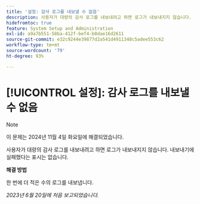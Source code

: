 ```yaml
---
title: '설정: 감사 로그를 내보낼 수 없음'
description: 사용자가 대량의 감사 로그를 내보내려고 하면 로그가 내보내지지 않습니다. 내보내기에 실패했다는 표시는 없습니다.
hidefromtoc: true
feature: System Setup and Administration
exl-id: a9a7b551-58ba-412f-bef4-b0dae16d2611
source-git-commit: e32c9244e39877d2a541d4911348c5adee553c62
workflow-type: tm+mt
source-wordcount: '79'
ht-degree: 93%

---
```


# [!UICONTROL 설정]: 감사 로그를 내보낼 수 없음

>[!NOTE]
>
>이 문제는 2024년 11월 4일 화요일에 해결되었습니다.

사용자가 대량의 감사 로그를 내보내려고 하면 로그가 내보내지지 않습니다. 내보내기에 실패했다는 표시는 없습니다.

**해결 방법**

한 번에 더 적은 수의 로그를 내보냅니다.

_2023년 6월 20일에 처음 보고되었습니다._
